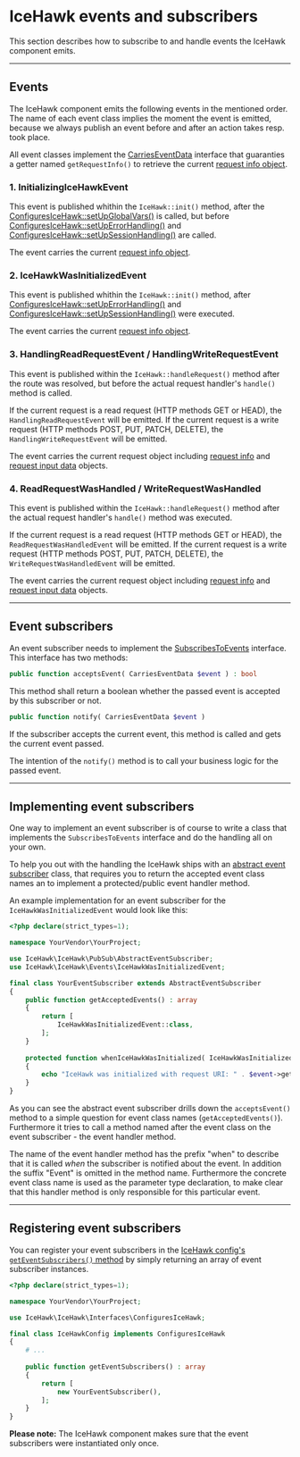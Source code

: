 # IceHawk events and subscribers 

This section describes how to subscribe to and handle events the IceHawk component emits.
 
<hr class="blockspace">

## Events

The IceHawk component emits the following events in the mentioned order.
The name of each event class implies the moment the event is emitted, because we always publish an event before and after an action takes resp. took place.

All event classes implement the [CarriesEventData](https://github.com/icehawk/icehawk/blob/@icehawk/icehawk-version@/src/PubSub/Interfaces/CarriesEventData.php)
interface that guaranties a getter named `getRequestInfo()` to retrieve the current [request info object](@baseUrl@/docs/icehawk/request-information.html).

### 1. InitializingIceHawkEvent
  
This event is published whithin the `IceHawk::init()` method, after the [ConfiguresIceHawk::setUpGlobalVars()](@baseUrl@/docs/icehawk/configuration.html) is called, but before
[ConfiguresIceHawk::setUpErrorHandling()](@baseUrl@/docs/icehawk/configuration.html) and [ConfiguresIceHawk::setUpSessionHandling()](@baseUrl@/docs/icehawk/configuration.html) are called.  

The event carries the current [request info object](@baseUrl@/docs/icehawk/request-information.html).

### 2. IceHawkWasInitializedEvent

This event is published whithin the `IceHawk::init()` method, after
[ConfiguresIceHawk::setUpErrorHandling()](@baseUrl@/docs/icehawk/configuration.html) and [ConfiguresIceHawk::setUpSessionHandling()](@baseUrl@/docs/icehawk/configuration.html) were executed.  

The event carries the current [request info object](@baseUrl@/docs/icehawk/request-information.html).

### 3. HandlingReadRequestEvent / HandlingWriteRequestEvent

This event is published within the `IceHawk::handleRequest()` method after the route was resolved, but before the actual request handler's `handle()` 
method is called.

If the current request is a read request (HTTP methods GET or HEAD), the `HandlingReadRequestEvent` will be emitted. If the current request is a write 
request (HTTP methods POST, PUT, PATCH, DELETE), the `HandlingWriteRequestEvent` will be emitted.

The event carries the current request object including [request info](@baseUrl@/docs/icehawk/request-information.html) and 
[request input data](@baseUrl@/docs/icehawk/request-input-data.html) objects.

### 4. ReadRequestWasHandled / WriteRequestWasHandled

This event is published within the `IceHawk::handleRequest()` method after the actual request handler's `handle()` method was executed.

If the current request is a read request (HTTP methods GET or HEAD), the `ReadRequestWasHandledEvent` will be emitted. If the current request is a write 
request (HTTP methods POST, PUT, PATCH, DELETE), the `WriteRequestWasHandledEvent` will be emitted.

The event carries the current request object including [request info](@baseUrl@/docs/icehawk/request-information.html) and 
[request input data](@baseUrl@/docs/icehawk/request-input-data.html) objects.

<hr class="blockspace">

## Event subscribers

An event subscriber needs to implement the [SubscribesToEvents](https://github.com/icehawk/icehawk/blob/@icehawk/icehawk-version@/src/PubSub/Interfaces/SubscribesToEvents.php)
interface. This interface has two methods:

```php
public function acceptsEvent( CarriesEventData $event ) : bool
```

This method shall return a boolean whether the passed event is accepted by this subscriber or not.

```php
public function notify( CarriesEventData $event )
```

If the subscriber accepts the current event, this method is called and gets the current event passed. 

The intention of the `notify()` method is to call your business logic for the passed event.

<hr class="blockspace">

## Implementing event subscribers

One way to implement an event subscriber is of course to write a class that implements the `SubscribesToEvents` interface and do the handling
all on your own.

To help you out with the handling the IceHawk ships with an [abstract event subscriber](https://github.com/icehawk/icehawk/blob/@icehawk/icehawk-version@/src/PubSub/AbstractEventSubscriber.php) 
class, that requires you to return the accepted event class names an to implement a protected/public event handler method. 

An example implementation for an event subscriber for the `IceHawkWasInitializedEvent` would look like this:
  
```php
<?php declare(strict_types=1);

namespace YourVendor\YourProject;

use IceHawk\IceHawk\PubSub\AbstractEventSubscriber;
use IceHawk\IceHawk\Events\IceHawkWasInitializedEvent;

final class YourEventSubscriber extends AbstractEventSubscriber
{
	public function getAcceptedEvents() : array
	{
		return [
			IceHawkWasInitializedEvent::class,
		];
	}
	
	protected function whenIceHawkWasInitialized( IceHawkWasInitializedEvent $event )
	{
		echo "IceHawk was initialized with request URI: " . $event->getRequestInfo()->getUri();
	}
}
```

As you can see the abstract event subscriber drills down the `acceptsEvent()` method to a simple question for event class names (`getAcceptedEvents()`).
Furthermore it tries to call a method named after the event class on the event subscriber - the event handler method.

The name of the event handler method has the prefix "when" to describe that it is called _when_ the subscriber is notified about the event.
In addition the suffix "Event" is omitted in the method name. Furthermore the concrete event class name is used as the parameter type declaration, 
to make clear that this handler method is only responsible for this particular event.

<hr class="blockspace">

## Registering event subscribers

You can register your event subscribers in the [IceHawk config's `getEventSubscribers()` method](@baseUrl@/docs/icehawk/configuration.html) by simply 
returning an array of event subscriber instances.

```php
<?php declare(strict_types=1);

namespace YourVendor\YourProject;

use IceHawk\IceHawk\Interfaces\ConfiguresIceHawk;

final class IceHawkConfig implements ConfiguresIceHawk
{
	# ...
	
	public function getEventSubscribers() : array
	{
		return [
			new YourEventSubscriber(),	
		];
	}
}
```

**Please note:** The IceHawk component makes sure that the event subscribers were instantiated only once.
